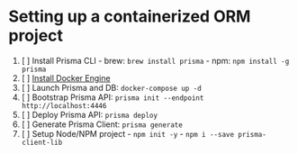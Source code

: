 # Setting up a containerized ORM project

1. [ ] Install Prisma CLI
		- brew: `brew install prisma`
		- npm:  `npm install -g prisma`
2. [ ] [Install Docker Engine](https://hub.docker.com/search?q=&type=edition&offering=community)
3. [ ] Launch Prisma and DB: `docker-compose up -d`
4. [ ] Bootstrap Prisma API: `prisma init --endpoint http://localhost:4446`
5. [ ] Deploy Prisma API: `prisma deploy`
6. [ ] Generate Prisma Client: `prisma generate`
7. [ ] Setup Node/NPM project
		- `npm init -y`
		- `npm i --save prisma-client-lib`
